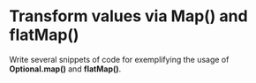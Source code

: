 # Transform values via Map() and flatMap()
Write several snippets of code for exemplifying the usage of **Optional.map()** and **flatMap()**.
